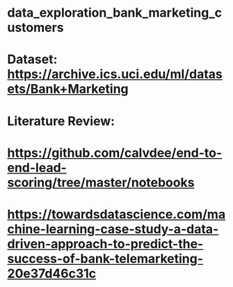 # data_exploration_bank_marketing_customers
# Dataset: https://archive.ics.uci.edu/ml/datasets/Bank+Marketing
# Literature Review:
# https://github.com/calvdee/end-to-end-lead-scoring/tree/master/notebooks
# https://towardsdatascience.com/machine-learning-case-study-a-data-driven-approach-to-predict-the-success-of-bank-telemarketing-20e37d46c31c
